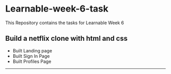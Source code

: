 # Learnable-week-6-task

This Repository contains the tasks for Learnable Week 6

## Build a netflix clone with html and css

- Built Landing page
- Built Sign In Page
- Built Profiles Page

---
